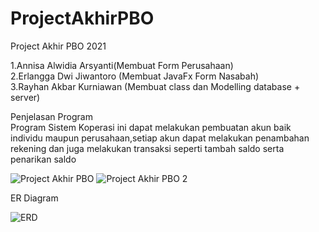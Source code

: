 
# ProjectAkhirPBO
Project Akhir PBO 2021

1.Annisa Alwidia Arsyanti(Membuat Form Perusahaan)<br />
2.Erlangga Dwi Jiwantoro (Membuat JavaFx Form Nasabah)<br />
3.Rayhan Akbar Kurniawan (Membuat class dan Modelling database + server)<br />

Penjelasan Program<br />
Program Sistem Koperasi ini dapat melakukan pembuatan akun baik individu maupun perusahaan,setiap akun dapat melakukan penambahan rekening dan juga melakukan transaksi seperti tambah saldo serta penarikan saldo<br />

![Project Akhir PBO](https://user-images.githubusercontent.com/83545747/147446895-eedc57cf-325a-4ebe-9404-dbbcfaceb150.png)
![Project Akhir PBO 2](https://user-images.githubusercontent.com/83545747/147446983-0ae4e4f8-3477-4de7-8ff8-0401cbb42df2.png)

ER Diagram

![ERD](https://user-images.githubusercontent.com/83545747/147446833-13de780f-f7f6-4130-a82b-c45bae485d1d.jpeg)
